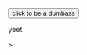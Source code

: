 <!DOCTYPE html>
<html lang="en">
<head>
    <meta charset="UTF-8">
    <title>Trillan</title>
</head>
<body>
    <button id="BEGIN"> click to be a dumbass</button>
    <p>yeet</p>>
    <script type="module" src="/common/lib/tonejs/Tone.js"></script>
    <script type="module" src="audiojungle.js"></script>
</body>
</html>
<!--big joe bouta go-->
